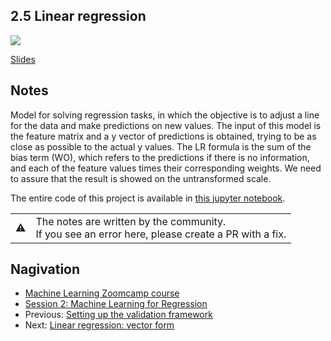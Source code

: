 
## 2.5 Linear regression

<a href="https://www.youtube.com/watch?v=Dn1eTQLsOdA"><img src="images/thumbnail-2-05.jpg"></a>

[Slides](https://www.slideshare.net/AlexeyGrigorev/ml-zoomcamp-2-slides)


## Notes

Model for solving regression tasks, in which the objective is to adjust a line for the data and make predictions on new values. The input of this model is 
the feature matrix and a y vector of predictions is obtained, trying to be as close as possible to the actual y values. The LR formula is the sum of the 
bias term (WO), which refers to the predictions if there is no information, and each of the feature values times their corresponding weights. We need to 
assure that the result is showed on the untransformed scale. 

The entire code of this project is available in [this jupyter notebook](https://github.com/alexeygrigorev/mlbookcamp-code/blob/master/chapter-02-car-price/02-carprice.ipynb).  

<table>
   <tr>
      <td>⚠️</td>
      <td>
         The notes are written by the community. <br>
         If you see an error here, please create a PR with a fix.
      </td>
   </tr>
</table>

## Nagivation

* [Machine Learning Zoomcamp course](../)
* [Session 2: Machine Learning for Regression](./)
* Previous: [Setting up the validation framework](04-validation-framework.md)
* Next: [Linear regression: vector form](06-linear-regression-vector.md)